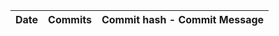 | Date       | Commits | Commit hash - Commit Message |
| ----------- | ------- | --------------------------- |

